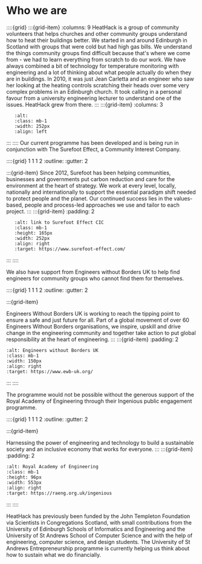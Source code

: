 # Who we are

::::{grid} 
:::{grid-item}
:columns: 9
 HeatHack is a group of community volunteers that helps churches and other community groups understand how to heat their buildings better.    We started in and around Edinburgh in Scotland with groups that were cold but had high gas bills.   We understand the things community groups find difficult because that's where we come from - we had to learn everything from scratch to do our work.  We have always combined a bit of technology for temperature monitoring with engineering and a lot of thinking about what people actually do when they are in buildings.   In 2010, it was just Jean Carletta and an engineer who saw her looking at the heating controls scratching their heads over some very complex problems in an Edinburgh church.  It took calling in a personal favour from a university engineering lecturer to understand one of the issues. HeatHack grew from there.
 :::
:::{grid-item}
:columns: 3
```{image} /images/cartoon-of-me.png
   :alt: 
   :class: mb-1
   :width: 252px 
   :align: left
```
:::
::::
Our current programme has been developed and is being run in conjunction with The Surefoot Effect, a Community Interest Company.  

<!-- :TODO: make image links go to their website -->

<!-- To get blue background out of images, make sure the class doesn't have bg-primary.  For image placement, see https://stackoverflow.com/questions/41574776/what-is-class-mb-0-in-bootstrap-4.  It's possible to make these grids resize nicely if we play with it. See https://getbootstrap.com/docs/5.0/layout/grid/ -->

::::{grid} 1 1 1 2
:outline:
:gutter: 2


:::{grid-item} 
Since 2012, Surefoot has been helping communities, businesses and governments put carbon reduction and care for the environment at the heart of strategy.  We work at every level, locally, nationally and internationally to support the essential paradigm shift needed to protect people and the planet. Our continued success lies in the values-based, people and process-led approaches we use and tailor to each project.
:::
:::{grid-item}
:padding: 2
```{image} /images/surefoot-logo.png
   :alt: link to Surefoot Effect CIC
   :class: mb-1
   :height: 165px
   :width: 252px 
   :align: right
   :target: https://www.surefoot-effect.com/
```
:::
::::

We also have support from Engineers without Borders UK to help find engineers for community groups who cannot find them for themselves.

::::{grid} 1 1 1 2
:outline:
:gutter: 2


:::{grid-item}

Engineers Without Borders UK is working to reach the tipping point to ensure a safe and just future for all. Part of a global movement of over 60 Engineers Without Borders organisations, we inspire, upskill and drive change in the engineering community and together take action to put global responsibility at the heart of engineering.
:::
:::{grid-item} 
:padding: 2
```{image} /images/EwB-white-background.png
:alt: Engineers without Borders UK
:class: mb-1
:width: 150px
:align: right
:target: https://www.ewb-uk.org/
```
:::
::::


The programme would not be possible without the generous support of the Royal Academy of Engineering through their Ingenious public engagement programme. 

::::{grid} 1 1 1 2
:outline:
:gutter: 2


:::{grid-item}


Harnessing the power of engineering and technology to build a sustainable society and an inclusive economy that works for everyone.
:::
:::{grid-item} 
:padding: 2
```{image} /images/ingenious-logo-white-background.png
:alt: Royal Academy of Engineering
:class: mb-1
:height: 96px
:width: 553px
:align: right
:target: https://raeng.org.uk/ingenious
```
:::
::::


HeatHack has previously been funded by the John Templeton Foundation via Scientists in Congregations Scotland, with small contributions from the University of Edinburgh Schools of Informatics and Engineering and the University of St Andrews School of Computer Science and with the help of engineering, computer science, and design students.  The University of St Andrews Entrepreneurship programme is currently helping us think about how to sustain what we do financially.


